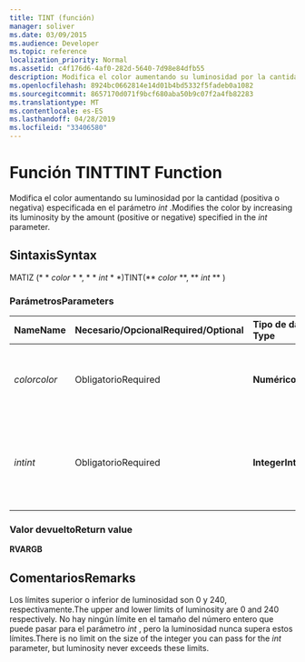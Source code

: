 ```yaml
---
title: TINT (función)
manager: soliver
ms.date: 03/09/2015
ms.audience: Developer
ms.topic: reference
localization_priority: Normal
ms.assetid: c4f176d6-4af0-282d-5640-7d98e84dfb55
description: Modifica el color aumentando su luminosidad por la cantidad (positiva o negativa) especificada en el parámetro int.
ms.openlocfilehash: 8924bc0662814e14d01b4bd5332f5fadeb0a1082
ms.sourcegitcommit: 8657170d071f9bcf680aba50b9c07f2a4fb82283
ms.translationtype: MT
ms.contentlocale: es-ES
ms.lasthandoff: 04/28/2019
ms.locfileid: "33406580"
---
```

# <a name="tint-function"></a><span data-ttu-id="c868d-103">Función TINT</span><span class="sxs-lookup"><span data-stu-id="c868d-103">TINT Function</span></span>

<span data-ttu-id="c868d-104">Modifica el color aumentando su luminosidad por la cantidad (positiva o negativa) especificada en el parámetro _int_ .</span><span class="sxs-lookup"><span data-stu-id="c868d-104">Modifies the color by increasing its luminosity by the amount (positive or negative) specified in the  _int_ parameter.</span></span> 
  
## <a name="syntax"></a><span data-ttu-id="c868d-105">Sintaxis</span><span class="sxs-lookup"><span data-stu-id="c868d-105">Syntax</span></span>

<span data-ttu-id="c868d-106">MATIZ (\* \* *color* \* \*, \* \* *int* \* \*)</span><span class="sxs-lookup"><span data-stu-id="c868d-106">TINT(\*\* *color* \*\*, \*\* *int* \*\* )</span></span> 
  
### <a name="parameters"></a><span data-ttu-id="c868d-107">Parámetros</span><span class="sxs-lookup"><span data-stu-id="c868d-107">Parameters</span></span>

|<span data-ttu-id="c868d-108">**Name**</span><span class="sxs-lookup"><span data-stu-id="c868d-108">**Name**</span></span>|<span data-ttu-id="c868d-109">**Necesario/Opcional**</span><span class="sxs-lookup"><span data-stu-id="c868d-109">**Required/Optional**</span></span>|<span data-ttu-id="c868d-110">**Tipo de datos**</span><span class="sxs-lookup"><span data-stu-id="c868d-110">**Data Type**</span></span>|<span data-ttu-id="c868d-111">**Descripción**</span><span class="sxs-lookup"><span data-stu-id="c868d-111">**Description**</span></span>|
|:-----|:-----|:-----|:-----|
| <span data-ttu-id="c868d-112">_color_</span><span class="sxs-lookup"><span data-stu-id="c868d-112">_color_</span></span> <br/> |<span data-ttu-id="c868d-113">Obligatorio</span><span class="sxs-lookup"><span data-stu-id="c868d-113">Required</span></span>  <br/> |<span data-ttu-id="c868d-114">**Numérico**</span><span class="sxs-lookup"><span data-stu-id="c868d-114">**Numeric**</span></span> <br/> |<span data-ttu-id="c868d-115">Índice de color de Microsoft Visio o valor RGB del color.</span><span class="sxs-lookup"><span data-stu-id="c868d-115">The Microsoft Visio color index or RGB value of the color.</span></span>  <br/> |
| <span data-ttu-id="c868d-116">_int_</span><span class="sxs-lookup"><span data-stu-id="c868d-116">_int_</span></span> <br/> |<span data-ttu-id="c868d-117">Obligatorio</span><span class="sxs-lookup"><span data-stu-id="c868d-117">Required</span></span>  <br/> |<span data-ttu-id="c868d-118">**Integer**</span><span class="sxs-lookup"><span data-stu-id="c868d-118">**Integer**</span></span> <br/> |<span data-ttu-id="c868d-119">Cantidad por la que se aumenta la luminosidad del color.</span><span class="sxs-lookup"><span data-stu-id="c868d-119">The amount by which to increase the luminosity of the color.</span></span> <span data-ttu-id="c868d-120">Puede ser positiva o negativa.</span><span class="sxs-lookup"><span data-stu-id="c868d-120">Can be positive or negative.</span></span>  <br/> |
   
### <a name="return-value"></a><span data-ttu-id="c868d-121">Valor devuelto</span><span class="sxs-lookup"><span data-stu-id="c868d-121">Return value</span></span>

 <span data-ttu-id="c868d-122">**RVA**</span><span class="sxs-lookup"><span data-stu-id="c868d-122">**RGB**</span></span>
  
## <a name="remarks"></a><span data-ttu-id="c868d-123">Comentarios</span><span class="sxs-lookup"><span data-stu-id="c868d-123">Remarks</span></span>

<span data-ttu-id="c868d-124">Los límites superior o inferior de luminosidad son 0 y 240, respectivamente.</span><span class="sxs-lookup"><span data-stu-id="c868d-124">The upper and lower limits of luminosity are 0 and 240 respectively.</span></span> <span data-ttu-id="c868d-125">No hay ningún límite en el tamaño del número entero que puede pasar para el parámetro _int_ , pero la luminosidad nunca supera estos límites.</span><span class="sxs-lookup"><span data-stu-id="c868d-125">There is no limit on the size of the integer you can pass for the  _int_ parameter, but luminosity never exceeds these limits.</span></span> 
  

